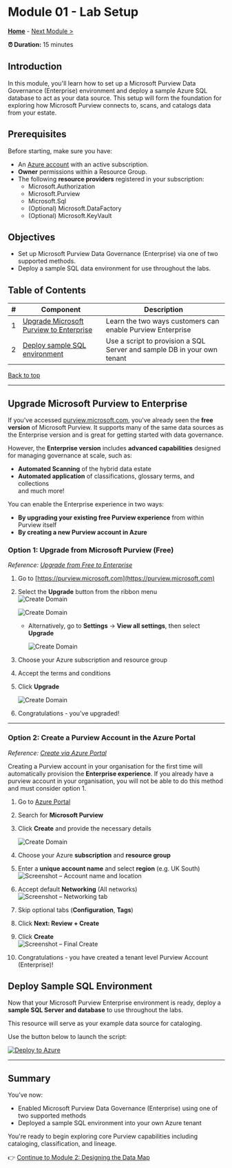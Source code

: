 # Module 01 - Lab Setup

**[Home](../README.md)** - [Next Module >](../modules/module02.md)

**⏰ Duration:** 15 minutes

## Introduction

In this module, you'll learn how to set up a Microsoft Purview Data Governance (Enterprise) environment and deploy a sample Azure SQL database to act as your data source. This setup will form the foundation for exploring how Microsoft Purview connects to, scans, and catalogs data from your estate.

## Prerequisites

Before starting, make sure you have:

- An [Azure account](https://azure.microsoft.com/free/) with an active subscription.
- **Owner** permissions within a Resource Group.
- The following **resource providers** registered in your subscription:
  - Microsoft.Authorization
  - Microsoft.Purview
  - Microsoft.Sql
  - (Optional) Microsoft.DataFactory
  - (Optional) Microsoft.KeyVault

## Objectives

- Set up Microsoft Purview Data Governance (Enterprise) via one of two supported methods.
- Deploy a sample SQL data environment for use throughout the labs.

## Table of Contents

| # | Component                                                              | Description                                                             |
|---|------------------------------------------------------------------------|-------------------------------------------------------------------------|
| 1 | [Upgrade Microsoft Purview to Enterprise](#upgrade-microsoft-purview-to-enterprise) | Learn the two ways customers can enable Purview Enterprise              |
| 2 | [Deploy sample SQL environment](#deploy-sample-sql-environment)        | Use a script to provision a SQL Server and sample DB in your own tenant |

[Back to top](#lab-setup---module-01)

---

## Upgrade Microsoft Purview to Enterprise

If you've accessed [purview.microsoft.com](https://purview.microsoft.com), you've already seen the **free version** of Microsoft Purview. It supports many of the same data sources as the Enterprise version and is great for getting started with data governance.

However, the **Enterprise version** includes **advanced capabilities** designed for managing governance at scale, such as:

- **Automated Scanning** of the hybrid data estate 
- **Automated application** of classifications, glossary terms, and collections   
    and much more!

You can enable the Enterprise experience in two ways:
- **By upgrading your existing free Purview experience** from within Purview itself
- **By creating a new Purview account in Azure**

### Option 1: Upgrade from Microsoft Purview (Free)

_Reference: [Upgrade from Free to Enterprise](https://learn.microsoft.com/en-us/purview/data-governance-free-version-upgrade-to-enterprise)_

1. Go to [https://purview.microsoft.com](https://purview.microsoft.com)
2. Select the **Upgrade** button from the ribbon menu  
   ![Create Domain](../images/module01/M1.1.png)

   ![Create Domain](../images/module01/M1.2.png)
   - Alternatively, go to **Settings** → **View all settings**, then select **Upgrade**
   
     ![Create Domain](../images/module01/M1.3.png)
3. Choose your Azure subscription and resource group
4. Accept the terms and conditions
5. Click **Upgrade**
   
   ![Create Domain](../images/module01/M1.4.png)
6. Congratulations - you've upgraded!


---

### Option 2: Create a Purview Account in the Azure Portal

_Reference: [Create via Azure Portal](https://learn.microsoft.com/en-us/purview/legacy/create-microsoft-purview-portal)_

Creating a Purview account in your organisation for the first time will automatically provision the **Enterprise experience**. If you already have a purview account in your organisation, you will not be able to do this method and must consider option 1.

1. Go to [Azure Portal](https://portal.azure.com)
2. Search for **Microsoft Purview**
3. Click **Create** and provide the necessary details

   ![Create Domain](../images/module01/M1.5.png)
4. Choose your Azure **subscription** and **resource group**  
5. Enter a **unique account name** and select **region** (e.g. UK South)  
   ![Screenshot – Account name and location](../images/module01/M1.6.png)

6. Accept default **Networking** (All networks)  
   ![Screenshot – Networking tab](../images/module01/M1.7.png)

7. Skip optional tabs (**Configuration**, **Tags**)

8. Click **Next: Review + Create**  

9. Click **Create**  
   ![Screenshot – Final Create](../images/module01/M1.8.png)
10. Congratulations - you have created a tenant level Purview Account (Enterprise)!

## Deploy Sample SQL Environment

Now that your Microsoft Purview Enterprise environment is ready, deploy a **sample SQL Server and database** to use throughout the labs.

This resource will serve as your example data source for cataloging.

Use the button below to launch the script:

[![Deploy to Azure](https://aka.ms/deploytoazurebutton)](https://portal.azure.com/#create/Microsoft.Template/uri/https%3A%2F%2Fraw.githubusercontent.com%2Fanamvsl%2FMicrosoft-Purview-Data-Governance-Upskilling%2Fmain%2Finfra%2Fdeployment.json)

---

## Summary

You’ve now:

- Enabled Microsoft Purview Data Governance (Enterprise) using one of two supported methods
- Deployed a sample SQL environment into your own Azure tenant

You're ready to begin exploring core Purview capabilities including cataloging, classification, and lineage.

👉 [Continue to Module 2: Designing the Data Map](../modules/module02.md)
